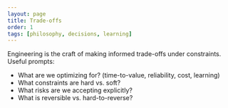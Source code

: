 ```yaml
---
layout: page
title: Trade-offs
order: 1
tags: [philosophy, decisions, learning]
---
```


Engineering is the craft of making informed trade-offs under constraints. Useful prompts:

- What are we optimizing for? (time-to-value, reliability, cost, learning)
- What constraints are hard vs. soft?
- What risks are we accepting explicitly?
- What is reversible vs. hard-to-reverse?
